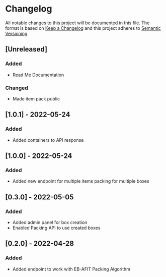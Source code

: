# Changelog

All notable changes to this project will be documented in this file.
The format is based on [Keep a Changelog](http://keepachangelog.com/en/1.0.0/)
and this project adheres to [Semantic Versioning](http://semver.org/spec/v2.0.0.html).

## [Unreleased]

### Added

- Read Me Documentation

### Changed

- Made item pack public

## [1.0.1] - 2022-05-24

### Added

- Added containers to API response

## [1.0.0] - 2022-05-24

### Added

- Added new endpoint for multiple items packing for multiple boxes

## [0.3.0] - 2022-05-05

### Added

- Added admin panel for box creation
- Enabled Packing API to use created boxes

## [0.2.0] - 2022-04-28

### Added

- Added endpoint to work with EB-AFIT Packing Algorithm